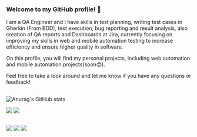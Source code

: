 ### **Welcome to my GitHub profile!** 👋

I am a QA Engineer and I have skills in test planning, writing test cases in Gherkin (From BDD), test execution, bug reporting and result analysis, also creation of QA reports and Dashboards at Jira, currently focusing on improving my skills in web and mobile automation testing to increase efficiency and ensure higher quality in software.

On this profile, you will find my personal projects, including web automation and mobile automation projects(soon😊).

Feel free to take a look around and let me know if you have any questions or feedback!

##
![Anurag's GitHub stats](https://github-readme-stats.vercel.app/api?username=nbatista13&theme=midnight-purple&show_icons=true)

<div> 
  <a href = "mailto:nailton.oliveira01@gmail.com"><img src="https://img.shields.io/badge/Gmail-D14836?style=for-the-badge&logo=gmail&logoColor=white" target="_blank"></a>
  <a href="https://www.linkedin.com/in/nailton-batista-6089a7101/" target="_blank"><img src="https://img.shields.io/badge/-LinkedIn-%230077B5?style=for-the-badge&logo=linkedin&logoColor=white" target="_blank"></a> 
  
</div>

##
<div> 
  <img src="https://img.shields.io/badge/Java-ED8B00?style=for-the-badge&logo=java&logoColor=white"></a>
  <img src="https://img.shields.io/badge/GIT-E44C30?style=for-the-badge&logo=git&logoColor=white"></a>
  <img src="https://img.shields.io/badge/Jira-0052CC?style=for-the-badge&logo=Jira&logoColor=white"></a>
    
</div>

##

